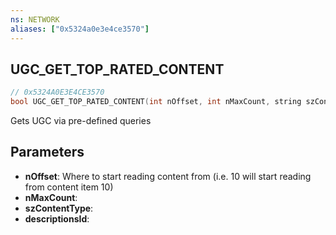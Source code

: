 ```yaml
---
ns: NETWORK
aliases: ["0x5324a0e3e4ce3570"]
---
```

## UGC_GET_TOP_RATED_CONTENT

```c
// 0x5324A0E3E4CE3570
bool UGC_GET_TOP_RATED_CONTENT(int nOffset, int nMaxCount, string szContentType, int descriptionsId);
```

Gets UGC via pre-defined queries


## Parameters
* **nOffset**: Where to start reading content from (i.e. 10 will start reading from content item 10)
* **nMaxCount**: 
* **szContentType**: 
* **descriptionsId**: 
